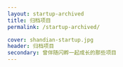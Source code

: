 ```yaml
---
layout: startup-archived
title: 归档项目
permalink: /startup-archived/

cover: shandian-startup.jpg
header: 归档项目
secondary: 曾伴随闪孵一起成长的那些项目
---
```


